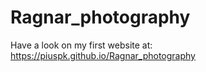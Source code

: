 # Ragnar_photography

Have a look on my first website at:
https://piuspk.github.io/Ragnar_photography
